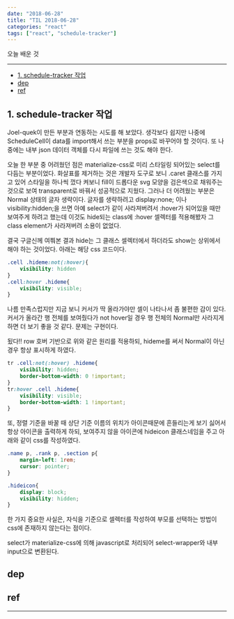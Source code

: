 ```yaml
---
date: "2018-06-28"
title: "TIL 2018-06-28"
categories: "react"
tags: ["react", "schedule-tracker"]
---
```


오늘 배운 것

----------

- [1. schedule-tracker 작업](#1-schedule-tracker-작업)
- [dep](#dep)
- [ref](#ref)

## 1. schedule-tracker 작업

Joel-quek이 만든 부분과 연동하는 시도를 해 보았다. 생각보다 쉽지만 나중에 ScheduleCell이 data를 import해서 쓰는 부분을 props로 바꾸어야 할 것이다. 또 나중에는 내부 json 데이터 객체를 다시 파일에 쓰는 것도 해야 한다.

오늘 한 부분 중 어려웠던 점은 materialize-css로 미리 스타일링 되어있는 select를 다듬는 부분이었다. 화살표를 제거하는 것은 개발자 도구로 보니 .caret 클래스를 가지고 있어 스타일을 하나씩 껐다 켜보니 fill이 드롭다운 svg 모양을 검은색으로 채워주는 것으로 보여 transparent로 바꿔서 성공적으로 지웠다. 그러나 더 어려웠는 부분은 Normal 상태의 글자 생략이다.
글자를 생략하려고 display:none; 이나 visibility:hidden;을 쓰면 아예 select가 같이 사라져버려서 :hover가 되어있을 때만 보여주게 하려고 했는데 이것도 hide되는 class에 :hover 셀렉터를 적용해봤자 그 class element가 사라져버려 소용이 없었다.

결국 구글신께 여쭤본 결과 hide는 그 클래스 셀렉터에서 하더라도 show는 상위에서 해야 하는 것이었다. 아래는 해당 css 코드이다.

```css
.cell .hideme:not(:hover){
    visibility: hidden
}
.cell:hover .hideme{
    visibility: visible;
}
```

나름 만족스럽지만 지금 보니 커서가 딱 올라가야만 셀이 나타나서 좀 불편한 감이 있다. 커서가 올라간 행 전체를 보여줬다가 not hover일 경우 행 전체의 Normal만 사라지게 하면 더 보기 좋을 것 같다. 문제는 구현이다.

됬다!! row 호버 기반으로 위와 같은 원리를 적용하되, hideme를 써서 Normal이 아닌 경우 항상 표시하게 하였다.

```css
tr .cell:not(:hover) .hideme{
    visibility: hidden;
    border-bottom-width: 0 !important;
}
tr:hover .cell .hideme{
    visibility: visible;
    border-bottom-width: 1 !important;
}
```

또, 정렬 기준을 바꿀 때 상단 기준 이름의 위치가 아이콘때문에 흔들리는게 보기 싫어서 항상 아이콘을 출력하게 하되, 보여주지 않을 아이콘에 hideicon 클래스네임을 주고 아래와 같이 css를 작성하였다.

```css
.name p, .rank p, .section p{
    margin-left: 1rem;
    cursor: pointer;
}

.hideicon{
    display: block;
    visibility: hidden;
}
```

한 가지 중요한 사실은, 자식을 기준으로 셀렉터를 작성하여 부모를 선택하는 방법이 css에 존재하지 않는다는 점이다.

select가 materialize-css에 의해 javascript로 처리되어 select-wrapper와 내부 input으로 변환된다.

## dep

## ref

----------
